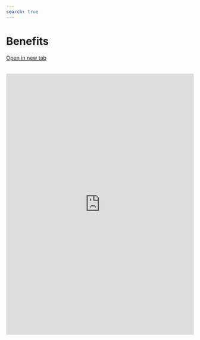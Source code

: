 ```yaml
---
search: true
---
```


# Benefits

[Open in new tab](https://widgets.modyo.com/retail/benefits)

<iframe src="https://widgets.modyo.com/retail/benefits" width="100%" height="700px" frameBorder="0" style="overflow:auto;margin-top:20px;"/>

| Feature             | Description                                                                                                                                                                                                                                                                                                                                                                                          |
|---------------------------|------------------------------------------------------------------------------------------------------------------------------------------------------------------------------------------------------------------------------------------------------------------------------------------------------------------------------------------------------------------------------------------------------|
| Benefits Summary | The benefits summary shows a list of promotions and automatically labels them by category and provides each promotion's title and basic information. You can view promotions by location on the map, and it automatically calculates the distance to the nearest promotions using geolocation data. |

<script>

  export default {
    mounted() {

      function setIframeHeightCO(id, ht) {
          var ifrm = document.getElementById(id);
          if(ifrm) {
            ifrm.style.height = ht + 4 + "px";
          }
      }
      // iframed document sends its height using postMessage
      function handleDocHeightMsg(e) {
          // check origin
          if ( e.origin === 'https://widgets.modyo.com' ) {
              // parse data
              var data = JSON.parse( e.data );

              console.log('data:', data)
              // check data object
              if ( data['docHeight'] ) {
                  setIframeHeightCO( 'widgetFrame', data['docHeight'] );
              } else {
                  setIframeHeightCO( 'widgetFrame', 700 );
              }
          }
      }

      // assign message handler
      if ( window.addEventListener ) {
          window.addEventListener('message', handleDocHeightMsg, false);
      }
    }
  }

</script>
